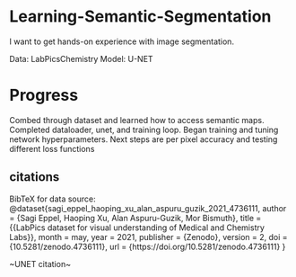 # Learning-Semantic-Segmentation
I want to get hands-on experience with image segmentation.


Data: LabPicsChemistry
Model: U-NET

<h1> Progress </h1>
<p> Combed through dataset and learned how to access semantic maps. Completed dataloader, unet, and training loop. Began training and tuning network hyperparameters. Next steps are per pixel accuracy and testing different loss functions </p>


<h2> citations </h2>
<p>
BibTeX for data source:
    @dataset{sagi_eppel_haoping_xu_alan_aspuru_guzik_2021_4736111,
  author       = {Sagi Eppel, Haoping Xu, Alan Aspuru-Guzik, Mor Bismuth},
  title        = {{LabPics dataset   for visual understanding of 
                   Medical and Chemistry Labs}},
  month        = may,
  year         = 2021,
  publisher    = {Zenodo},
  version      = 2,
  doi          = {10.5281/zenodo.4736111},
  url          = {https://doi.org/10.5281/zenodo.4736111}
}
</p>
<p>
~UNET citation~
</p>